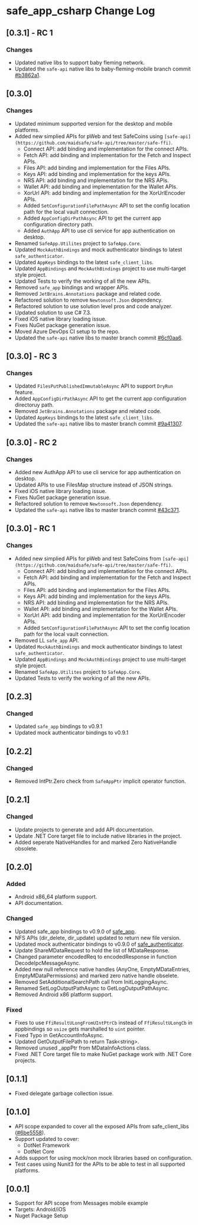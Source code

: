 # safe_app_csharp Change Log

## [0.3.1] - RC 1

### Changes

- Updated native libs to support baby fleming network.
- Updated the `safe-api` native libs to baby-fleming-mobile branch commit [#b3862a1](https://github.com/maidsafe/safe-api/commit/b3862a13efb100de8977da2a87cb28ad5288e2b0).

## [0.3.0]

### Changes

- Updated minimum supported version for the desktop and mobile platforms. 
- Added new simplied APIs for pWeb and test SafeCoins using `[safe-api](https://github.com/maidsafe/safe-api/tree/master/safe-ffi)`.
  - Connect API: add binding and implementation for the connect APIs.
  - Fetch API: add binding and implementation for the Fetch and Inspect APIs.
  - Files API: add binding and implementation for the Files APIs.
  - Keys API: add binding and implementation for the keys APIs.
  - NRS API: add binding and implementation for the NRS APIs.
  - Wallet API: add binding and implementation for the Wallet APIs.
  - XorUrl API: add binding and implementation for the XorUrlEncoder APIs.
  - Added `SetConfigurationFilePathAsync` API to set the config location path for the local vault connection.
  - Added `AppConfigDirPathAsync` API to get the current app configuration directory path.
  - Added `AuthApp` API to use cli service for app authentication on desktop.
- Renamed `SafeApp.Utilites` project to `SafeApp.Core`.
- Updated `MockAuthBindings` and mock authenticator bindings to latest `safe_authenticator`.
- Updated `AppKeys` bindings to the latest `safe_client_libs`.
- Updated `AppBindings` and `MockAuthBindings` project to use multi-target style project.
- Updated Tests to verify the working of all the new APIs.
- Removed `safe_app` bindings and wrapper APIs.
- Removed `JetBrains.Annotations` package and related code.
- Refactored solution to remove `Newtonsoft.Json` dependency.
- Refactored solution to use solution level pros and code analyzer.
- Updated solution to use C# 7.3.
- Fixed iOS native library loading issue.
- Fixes NuGet package generation issue.
- Moved Azure DevOps CI setup to the repo.
- Updated the `safe-api` native libs to master branch commit [#6cf0aa6](https://github.com/maidsafe/safe-api/commit/6cf0aa67879b1398c2365c07d8cc4f1e54cfe2de).

## [0.3.0] - RC 3

### Changes

- Updated `FilesPutPublishedImmutableAsync` API to support `DryRun` feature.
- Added `AppConfigDirPathAsync` API to get the current app configuration directoruy path.
- Removed `JetBrains.Annotations` package and related code.
- Updated `AppKeys` bindings to the latest `safe_client_libs`.
- Updated the `safe-api` native libs to master branch commit [#9a41307](https://github.com/maidsafe/safe-api/commit/9a41307efb5d8989386f227a9a1e3ec819c12054).

## [0.3.0] - RC 2

### Changes

- Added new AuthApp API to use cli service for app authentication on desktop.
- Updated APIs to use FilesMap structure instead of JSON strings.
- Fixed iOS native library loading issue.
- Fixes NuGet package generation issue.
- Refactored solution to remove `Newtonsoft.Json` dependency.
- Updated the `safe-api` native libs to master branch commit [#43c371](https://github.com/maidsafe/safe-api/tree/43c3712712fa2094cedf4078c6cac0e223843fbe).

## [0.3.0] - RC 1

### Changes

- Added new simplied APIs for pWeb and test SafeCoins from `[safe-api](https://github.com/maidsafe/safe-api/tree/master/safe-ffi)`.
  - Connect API: add binding and implementation for the connect APIs.
  - Fetch API: add binding and implementation for the Fetch and Inspect APIs.
  - Files API: add binding and implementation for the Files APIs.
  - Keys API: add binding and implementation for the keys APIs.
  - NRS API: add binding and implementation for the NRS APIs.
  - Wallet API: add binding and implementation for the Wallet APIs.
  - XorUrl API: add binding and implementation for the XorUrlEncoder APIs.
  - Added `SetConfigurationFilePathAsync` API to set the config location path for the local vault connection.
- Removed LL `safe_app` API.
- Updated `MockAuthBindings` and mock authenticator bindings to latest `safe_authenticator`.
- Updated `AppBindings` and `MockAuthBindings` project to use multi-target style project.
- Renamed `SafeApp.Utilites` project to `SafeApp.Core`.
- Updated Tests to verify the working of all the new APIs.

## [0.2.3]

### Changed

- Updated `safe_app` bindings to v0.9.1
- Updated mock authenticator bindings to v0.9.1

## [0.2.2]

### Changed

- Removed IntPtr.Zero check from `SafeAppPtr` implicit operator function.

## [0.2.1]

### Changed

- Update projects to generate and add API documentation.
- Update .NET Core target file to include native libraries in the project.
- Added seperate NativeHandles for and marked Zero NativeHandle obsolete.

## [0.2.0]

### Added

- Android x86_64 platform support.
- API documentation.

### Changed

- Updated safe_app bindings to v0.9.0 of [safe_app](https://github.com/maidsafe/safe_client_libs/tree/master/safe_app).
- NFS APIs (dir_delete, dir_update) updated to return new file version.
- Updated mock authenticator bindings to v0.9.0 of [safe_authenticator](https://github.com/maidsafe/safe_client_libs/tree/master/safe_authenticator).
- Update ShareMDataRequest to hold the list of MDataResponse.
- Changed parameter encodedReq to encodedResponse in function DecodeIpcMessageAsync.
- Added new null reference native handles (AnyOne, EmptyMDataEntries, EmptyMDataPermissions) and marked zero native handle obselete.
- Removed SetAdditionalSearchPath call from InitLoggingAsync.
- Renamed SetLogOutputPathAsync to GetLogOutputPathAsync.
- Removed Android x86 platform support.

### Fixed

- Fixes to use `FfiResultULongFromUIntPtrCb` instead of `FfiResultULongCb` in appbindings so `usize` gets marshalled to `uint` pointer.
- Fixed Typo in GetAccountInfoAsync.
- Updated GetOutputFilePath to return Task\<string>.
- Removed unused _appPtr from MDataInfoActions class.
- Fixed .NET Core target file to make NuGet package work with .NET Core projects.

## [0.1.1]

- Fixed delegate garbage collection issue.

## [0.1.0]

- API scope expanded to cover all the exposed APIs from safe_client_libs ([#6be5558](https://github.com/maidsafe/safe_client_libs/tree/6be5558)).
- Support updated to cover:
  - DotNet Framework
  - DotNet Core
- Adds support for using mock/non mock libraries based on configuration.
- Test cases using Nunit3 for the APIs to be able to test in all supported platforms.

## [0.0.1]

- Support for API scope from Messages mobile example
- Targets: Android/iOS
- Nuget Package Setup
